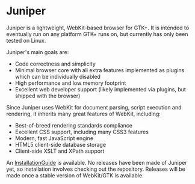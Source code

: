 # Juniper

Juniper is a lightweight, WebKit-based browser for GTK+. It is intended to eventually run on any platform GTK+ runs on, but currently has only been tested on Linux.

Juniper's main goals are:

* Code correctness and simplicity
* Minimal browser core with all extra features implemented as plugins which can be individually disabled
* High performance and low memory footprint
* Excellent web developer support (likely implemented via plugins, but shipped with the browser) 

Since Juniper uses WebKit for document parsing, script execution and rendering, it inherits many great features of WebKit, including:

* Best-of-breed rendering standards compliance
* Excellent CSS support, including many CSS3 features
* Modern, fast JavaScript engine
* HTML5 client-side database storage
* Client-side XSLT and XPath support 

An [InstallationGuide](https://github.com/fincham/juniper-browser/wiki/InstallationGuide) is available. No releases have been made of Juniper yet, so installation involves checking out the repository. Releases will be made once a stable version of WebKit/GTK is available. 
